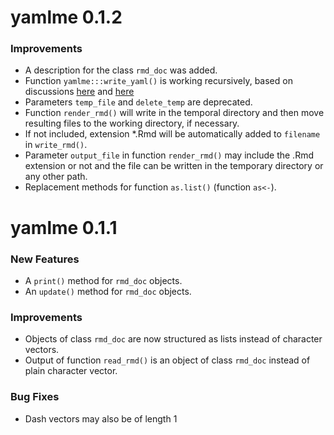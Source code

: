 yamlme 0.1.2
============

### Improvements

* A description for the class `rmd_doc` was added.
* Function `yamlme:::write_yaml()` is working recursively, based on discussions
[here](https://stackoverflow.com/questions/61712575/how-to-run-function-on-the-deepest-level-only-in-a-nested-list) and [here](https://stackoverflow.com/questions/70272176/get-names-at-deepest-level-of-a-nested-list-in-r/)
* Parameters `temp_file` and `delete_temp` are deprecated.
* Function `render_rmd()` will write in the temporal directory and then move
  resulting files to the working directory, if necessary.
* If not included, extension *.Rmd will be automatically added to `filename`
  in `write_rmd()`.
* Parameter `output_file` in function `render_rmd()` may include the .Rmd
  extension or not and the file can be written in the temporary directory or
  any other path.
* Replacement methods for function `as.list()` (function `as<-`).

yamlme 0.1.1
============

### New Features

* A `print()` method for `rmd_doc` objects.
* An `update()` method for `rmd_doc` objects.

### Improvements

* Objects of class `rmd_doc` are now structured as lists instead of character
vectors.
* Output of function `read_rmd()` is an object of class `rmd_doc` instead of plain
character vector.

### Bug Fixes

* Dash vectors may also be of length 1
